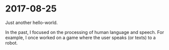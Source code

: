 # 2017-08-25
Just another hello-world.

In the past, I focused on the processing of human language and speech. For example, I once worked on a game where the user speaks (or texts) to a robot.
